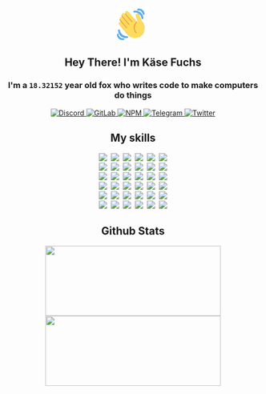 <div><p align=center><img src=./resources/images/wave.gif width=64px height=64px></p><h2 align=center>Hey There! I'm Käse Fuchs</h2><h3 align=center>I'm a <code>18.32152</code> year old fox who writes code to make computers do things</h3><p align=center><a href=https://discord.com/users/507526681125322772><img alt=Discord src="https://img.shields.io/badge/Discord-5865F2?logo=discord&logoColor=white&style=flat-square#c366ca1991398fbc968379cfd1295599"> </a><a href=https://gitlab.com/kasefuchs><img alt=GitLab src="https://img.shields.io/badge/GitLab-330F63?logo=gitlab&logoColor=white&style=flat-square#c366ca1991398fbc968379cfd1295599"> </a><a href=https://npmjs.com/~kasefuchs><img alt=NPM src="https://img.shields.io/badge/NPM-CB3837?logo=npm&logoColor=white&style=flat-square#c366ca1991398fbc968379cfd1295599"> </a><a href=https://t.me/kasefuchs><img alt=Telegram src="https://img.shields.io/badge/Telegram-2CA5E0?logo=telegram&logoColor=white&style=flat-square#c366ca1991398fbc968379cfd1295599"> </a><a href=https://twitter.com/kasefuchs><img alt=Twitter src="https://img.shields.io/badge/Twitter-1DA1F2?logo=twitter&logoColor=white&style=flat-square#c366ca1991398fbc968379cfd1295599"></a></p><h2 align=center>My skills</h2><p align=center><a href=https://aws.amazon.com/ ><picture><source srcset="https://skillicons.dev/icons?i=aws&theme=dark#c366ca1991398fbc968379cfd1295599" media="(prefers-color-scheme: dark)"><source srcset="https://skillicons.dev/icons?i=aws&theme=light#c366ca1991398fbc968379cfd1295599" media="(prefers-color-scheme: light), (prefers-color-scheme: no-preference)"><img src="https://skillicons.dev/icons?i=aws&theme=light#c366ca1991398fbc968379cfd1295599"></picture></a>&nbsp;&nbsp;<a href=https://en.wikipedia.org/wiki/Bash_(Unix_shell)><picture><source srcset="https://skillicons.dev/icons?i=bash&theme=dark#c366ca1991398fbc968379cfd1295599" media="(prefers-color-scheme: dark)"><source srcset="https://skillicons.dev/icons?i=bash&theme=light#c366ca1991398fbc968379cfd1295599" media="(prefers-color-scheme: light), (prefers-color-scheme: no-preference)"><img src="https://skillicons.dev/icons?i=bash&theme=light#c366ca1991398fbc968379cfd1295599"></picture></a>&nbsp;&nbsp;<a href=https://discord.com/developers/docs><picture><source srcset="https://skillicons.dev/icons?i=bots&theme=dark#c366ca1991398fbc968379cfd1295599" media="(prefers-color-scheme: dark)"><source srcset="https://skillicons.dev/icons?i=bots&theme=light#c366ca1991398fbc968379cfd1295599" media="(prefers-color-scheme: light), (prefers-color-scheme: no-preference)"><img src="https://skillicons.dev/icons?i=bots&theme=light#c366ca1991398fbc968379cfd1295599"></picture></a>&nbsp;&nbsp;<a href=https://www.cloudflare.com/ ><picture><source srcset="https://skillicons.dev/icons?i=cloudflare&theme=dark#c366ca1991398fbc968379cfd1295599" media="(prefers-color-scheme: dark)"><source srcset="https://skillicons.dev/icons?i=cloudflare&theme=light#c366ca1991398fbc968379cfd1295599" media="(prefers-color-scheme: light), (prefers-color-scheme: no-preference)"><img src="https://skillicons.dev/icons?i=cloudflare&theme=light#c366ca1991398fbc968379cfd1295599"></picture></a>&nbsp;&nbsp;<a href=https://en.wikipedia.org/wiki/CSS><picture><source srcset="https://skillicons.dev/icons?i=css&theme=dark#c366ca1991398fbc968379cfd1295599" media="(prefers-color-scheme: dark)"><source srcset="https://skillicons.dev/icons?i=css&theme=light#c366ca1991398fbc968379cfd1295599" media="(prefers-color-scheme: light), (prefers-color-scheme: no-preference)"><img src="https://skillicons.dev/icons?i=css&theme=light#c366ca1991398fbc968379cfd1295599"></picture></a>&nbsp;&nbsp;<a href=https://www.docker.com/ ><picture><source srcset="https://skillicons.dev/icons?i=docker&theme=dark#c366ca1991398fbc968379cfd1295599" media="(prefers-color-scheme: dark)"><source srcset="https://skillicons.dev/icons?i=docker&theme=light#c366ca1991398fbc968379cfd1295599" media="(prefers-color-scheme: light), (prefers-color-scheme: no-preference)"><img src="https://skillicons.dev/icons?i=docker&theme=light#c366ca1991398fbc968379cfd1295599"></picture></a><br><a href=https://www.electronjs.org/ ><picture><source srcset="https://skillicons.dev/icons?i=electron&theme=dark#c366ca1991398fbc968379cfd1295599" media="(prefers-color-scheme: dark)"><source srcset="https://skillicons.dev/icons?i=electron&theme=light#c366ca1991398fbc968379cfd1295599" media="(prefers-color-scheme: light), (prefers-color-scheme: no-preference)"><img src="https://skillicons.dev/icons?i=electron&theme=light#c366ca1991398fbc968379cfd1295599"></picture></a>&nbsp;&nbsp;<a href=https://expressjs.com/ ><picture><source srcset="https://skillicons.dev/icons?i=express&theme=dark#c366ca1991398fbc968379cfd1295599" media="(prefers-color-scheme: dark)"><source srcset="https://skillicons.dev/icons?i=express&theme=light#c366ca1991398fbc968379cfd1295599" media="(prefers-color-scheme: light), (prefers-color-scheme: no-preference)"><img src="https://skillicons.dev/icons?i=express&theme=light#c366ca1991398fbc968379cfd1295599"></picture></a>&nbsp;&nbsp;<a href=https://www.figma.com/ ><picture><source srcset="https://skillicons.dev/icons?i=figma&theme=dark#c366ca1991398fbc968379cfd1295599" media="(prefers-color-scheme: dark)"><source srcset="https://skillicons.dev/icons?i=figma&theme=light#c366ca1991398fbc968379cfd1295599" media="(prefers-color-scheme: light), (prefers-color-scheme: no-preference)"><img src="https://skillicons.dev/icons?i=figma&theme=light#c366ca1991398fbc968379cfd1295599"></picture></a>&nbsp;&nbsp;<a href=https://firebase.google.com/ ><picture><source srcset="https://skillicons.dev/icons?i=firebase&theme=dark#c366ca1991398fbc968379cfd1295599" media="(prefers-color-scheme: dark)"><source srcset="https://skillicons.dev/icons?i=firebase&theme=light#c366ca1991398fbc968379cfd1295599" media="(prefers-color-scheme: light), (prefers-color-scheme: no-preference)"><img src="https://skillicons.dev/icons?i=firebase&theme=light#c366ca1991398fbc968379cfd1295599"></picture></a>&nbsp;&nbsp;<a href=https://flask.palletsprojects.com/ ><picture><source srcset="https://skillicons.dev/icons?i=flask&theme=dark#c366ca1991398fbc968379cfd1295599" media="(prefers-color-scheme: dark)"><source srcset="https://skillicons.dev/icons?i=flask&theme=light#c366ca1991398fbc968379cfd1295599" media="(prefers-color-scheme: light), (prefers-color-scheme: no-preference)"><img src="https://skillicons.dev/icons?i=flask&theme=light#c366ca1991398fbc968379cfd1295599"></picture></a>&nbsp;&nbsp;<a href=https://cloud.google.com/ ><picture><source srcset="https://skillicons.dev/icons?i=gcp&theme=dark#c366ca1991398fbc968379cfd1295599" media="(prefers-color-scheme: dark)"><source srcset="https://skillicons.dev/icons?i=gcp&theme=light#c366ca1991398fbc968379cfd1295599" media="(prefers-color-scheme: light), (prefers-color-scheme: no-preference)"><img src="https://skillicons.dev/icons?i=gcp&theme=light#c366ca1991398fbc968379cfd1295599"></picture></a><br><a href=https://git-scm.com/ ><picture><source srcset="https://skillicons.dev/icons?i=git&theme=dark#c366ca1991398fbc968379cfd1295599" media="(prefers-color-scheme: dark)"><source srcset="https://skillicons.dev/icons?i=git&theme=light#c366ca1991398fbc968379cfd1295599" media="(prefers-color-scheme: light), (prefers-color-scheme: no-preference)"><img src="https://skillicons.dev/icons?i=git&theme=light#c366ca1991398fbc968379cfd1295599"></picture></a>&nbsp;&nbsp;<a href=https://github.com/ ><picture><source srcset="https://skillicons.dev/icons?i=github&theme=dark#c366ca1991398fbc968379cfd1295599" media="(prefers-color-scheme: dark)"><source srcset="https://skillicons.dev/icons?i=github&theme=light#c366ca1991398fbc968379cfd1295599" media="(prefers-color-scheme: light), (prefers-color-scheme: no-preference)"><img src="https://skillicons.dev/icons?i=github&theme=light#c366ca1991398fbc968379cfd1295599"></picture></a>&nbsp;&nbsp;<a href=https://gitlab.com/ ><picture><source srcset="https://skillicons.dev/icons?i=gitlab&theme=dark#c366ca1991398fbc968379cfd1295599" media="(prefers-color-scheme: dark)"><source srcset="https://skillicons.dev/icons?i=gitlab&theme=light#c366ca1991398fbc968379cfd1295599" media="(prefers-color-scheme: light), (prefers-color-scheme: no-preference)"><img src="https://skillicons.dev/icons?i=gitlab&theme=light#c366ca1991398fbc968379cfd1295599"></picture></a>&nbsp;&nbsp;<a href=https://www.heroku.com/ ><picture><source srcset="https://skillicons.dev/icons?i=heroku&theme=dark#c366ca1991398fbc968379cfd1295599" media="(prefers-color-scheme: dark)"><source srcset="https://skillicons.dev/icons?i=heroku&theme=light#c366ca1991398fbc968379cfd1295599" media="(prefers-color-scheme: light), (prefers-color-scheme: no-preference)"><img src="https://skillicons.dev/icons?i=heroku&theme=light#c366ca1991398fbc968379cfd1295599"></picture></a>&nbsp;&nbsp;<a href=https://en.wikipedia.org/wiki/HTML><picture><source srcset="https://skillicons.dev/icons?i=html&theme=dark#c366ca1991398fbc968379cfd1295599" media="(prefers-color-scheme: dark)"><source srcset="https://skillicons.dev/icons?i=html&theme=light#c366ca1991398fbc968379cfd1295599" media="(prefers-color-scheme: light), (prefers-color-scheme: no-preference)"><img src="https://skillicons.dev/icons?i=html&theme=light#c366ca1991398fbc968379cfd1295599"></picture></a>&nbsp;&nbsp;<a href=https://en.wikipedia.org/wiki/JavaScript><picture><source srcset="https://skillicons.dev/icons?i=js&theme=dark#c366ca1991398fbc968379cfd1295599" media="(prefers-color-scheme: dark)"><source srcset="https://skillicons.dev/icons?i=js&theme=light#c366ca1991398fbc968379cfd1295599" media="(prefers-color-scheme: light), (prefers-color-scheme: no-preference)"><img src="https://skillicons.dev/icons?i=js&theme=light#c366ca1991398fbc968379cfd1295599"></picture></a><br><a href=https://en.wikipedia.org/wiki/Linux><picture><source srcset="https://skillicons.dev/icons?i=linux&theme=dark#c366ca1991398fbc968379cfd1295599" media="(prefers-color-scheme: dark)"><source srcset="https://skillicons.dev/icons?i=linux&theme=light#c366ca1991398fbc968379cfd1295599" media="(prefers-color-scheme: light), (prefers-color-scheme: no-preference)"><img src="https://skillicons.dev/icons?i=linux&theme=light#c366ca1991398fbc968379cfd1295599"></picture></a>&nbsp;&nbsp;<a href=https://mui.com/ ><picture><source srcset="https://skillicons.dev/icons?i=materialui&theme=dark#c366ca1991398fbc968379cfd1295599" media="(prefers-color-scheme: dark)"><source srcset="https://skillicons.dev/icons?i=materialui&theme=light#c366ca1991398fbc968379cfd1295599" media="(prefers-color-scheme: light), (prefers-color-scheme: no-preference)"><img src="https://skillicons.dev/icons?i=materialui&theme=light#c366ca1991398fbc968379cfd1295599"></picture></a>&nbsp;&nbsp;<a href=https://en.wikipedia.org/wiki/Markdown><picture><source srcset="https://skillicons.dev/icons?i=md&theme=dark#c366ca1991398fbc968379cfd1295599" media="(prefers-color-scheme: dark)"><source srcset="https://skillicons.dev/icons?i=md&theme=light#c366ca1991398fbc968379cfd1295599" media="(prefers-color-scheme: light), (prefers-color-scheme: no-preference)"><img src="https://skillicons.dev/icons?i=md&theme=light#c366ca1991398fbc968379cfd1295599"></picture></a>&nbsp;&nbsp;<a href=https://www.mongodb.com/ ><picture><source srcset="https://skillicons.dev/icons?i=mongodb&theme=dark#c366ca1991398fbc968379cfd1295599" media="(prefers-color-scheme: dark)"><source srcset="https://skillicons.dev/icons?i=mongodb&theme=light#c366ca1991398fbc968379cfd1295599" media="(prefers-color-scheme: light), (prefers-color-scheme: no-preference)"><img src="https://skillicons.dev/icons?i=mongodb&theme=light#c366ca1991398fbc968379cfd1295599"></picture></a>&nbsp;&nbsp;<a href=https://www.mysql.com/ ><picture><source srcset="https://skillicons.dev/icons?i=mysql&theme=dark#c366ca1991398fbc968379cfd1295599" media="(prefers-color-scheme: dark)"><source srcset="https://skillicons.dev/icons?i=mysql&theme=light#c366ca1991398fbc968379cfd1295599" media="(prefers-color-scheme: light), (prefers-color-scheme: no-preference)"><img src="https://skillicons.dev/icons?i=mysql&theme=light#c366ca1991398fbc968379cfd1295599"></picture></a>&nbsp;&nbsp;<a href=https://nextjs.org/ ><picture><source srcset="https://skillicons.dev/icons?i=nextjs&theme=dark#c366ca1991398fbc968379cfd1295599" media="(prefers-color-scheme: dark)"><source srcset="https://skillicons.dev/icons?i=nextjs&theme=light#c366ca1991398fbc968379cfd1295599" media="(prefers-color-scheme: light), (prefers-color-scheme: no-preference)"><img src="https://skillicons.dev/icons?i=nextjs&theme=light#c366ca1991398fbc968379cfd1295599"></picture></a><br><a href=https://nodejs.org/en/ ><picture><source srcset="https://skillicons.dev/icons?i=nodejs&theme=dark#c366ca1991398fbc968379cfd1295599" media="(prefers-color-scheme: dark)"><source srcset="https://skillicons.dev/icons?i=nodejs&theme=light#c366ca1991398fbc968379cfd1295599" media="(prefers-color-scheme: light), (prefers-color-scheme: no-preference)"><img src="https://skillicons.dev/icons?i=nodejs&theme=light#c366ca1991398fbc968379cfd1295599"></picture></a>&nbsp;&nbsp;<a href=https://www.postgresql.org/ ><picture><source srcset="https://skillicons.dev/icons?i=postgres&theme=dark#c366ca1991398fbc968379cfd1295599" media="(prefers-color-scheme: dark)"><source srcset="https://skillicons.dev/icons?i=postgres&theme=light#c366ca1991398fbc968379cfd1295599" media="(prefers-color-scheme: light), (prefers-color-scheme: no-preference)"><img src="https://skillicons.dev/icons?i=postgres&theme=light#c366ca1991398fbc968379cfd1295599"></picture></a>&nbsp;&nbsp;<a href=https://learn.microsoft.com/en-us/powershell/ ><picture><source srcset="https://skillicons.dev/icons?i=powershell&theme=dark#c366ca1991398fbc968379cfd1295599" media="(prefers-color-scheme: dark)"><source srcset="https://skillicons.dev/icons?i=powershell&theme=light#c366ca1991398fbc968379cfd1295599" media="(prefers-color-scheme: light), (prefers-color-scheme: no-preference)"><img src="https://skillicons.dev/icons?i=powershell&theme=light#c366ca1991398fbc968379cfd1295599"></picture></a>&nbsp;&nbsp;<a href=https://www.python.org/ ><picture><source srcset="https://skillicons.dev/icons?i=py&theme=dark#c366ca1991398fbc968379cfd1295599" media="(prefers-color-scheme: dark)"><source srcset="https://skillicons.dev/icons?i=py&theme=light#c366ca1991398fbc968379cfd1295599" media="(prefers-color-scheme: light), (prefers-color-scheme: no-preference)"><img src="https://skillicons.dev/icons?i=py&theme=light#c366ca1991398fbc968379cfd1295599"></picture></a>&nbsp;&nbsp;<a href=https://www.raspberrypi.org/ ><picture><source srcset="https://skillicons.dev/icons?i=raspberrypi&theme=dark#c366ca1991398fbc968379cfd1295599" media="(prefers-color-scheme: dark)"><source srcset="https://skillicons.dev/icons?i=raspberrypi&theme=light#c366ca1991398fbc968379cfd1295599" media="(prefers-color-scheme: light), (prefers-color-scheme: no-preference)"><img src="https://skillicons.dev/icons?i=raspberrypi&theme=light#c366ca1991398fbc968379cfd1295599"></picture></a>&nbsp;&nbsp;<a href=https://reactjs.org/ ><picture><source srcset="https://skillicons.dev/icons?i=react&theme=dark#c366ca1991398fbc968379cfd1295599" media="(prefers-color-scheme: dark)"><source srcset="https://skillicons.dev/icons?i=react&theme=light#c366ca1991398fbc968379cfd1295599" media="(prefers-color-scheme: light), (prefers-color-scheme: no-preference)"><img src="https://skillicons.dev/icons?i=react&theme=light#c366ca1991398fbc968379cfd1295599"></picture></a><br><a href=https://redux.js.org/ ><picture><source srcset="https://skillicons.dev/icons?i=redux&theme=dark#c366ca1991398fbc968379cfd1295599" media="(prefers-color-scheme: dark)"><source srcset="https://skillicons.dev/icons?i=redux&theme=light#c366ca1991398fbc968379cfd1295599" media="(prefers-color-scheme: light), (prefers-color-scheme: no-preference)"><img src="https://skillicons.dev/icons?i=redux&theme=light#c366ca1991398fbc968379cfd1295599"></picture></a>&nbsp;&nbsp;<a href=https://en.wikipedia.org/wiki/Regular_expression><picture><source srcset="https://skillicons.dev/icons?i=regex&theme=dark#c366ca1991398fbc968379cfd1295599" media="(prefers-color-scheme: dark)"><source srcset="https://skillicons.dev/icons?i=regex&theme=light#c366ca1991398fbc968379cfd1295599" media="(prefers-color-scheme: light), (prefers-color-scheme: no-preference)"><img src="https://skillicons.dev/icons?i=regex&theme=light#c366ca1991398fbc968379cfd1295599"></picture></a>&nbsp;&nbsp;<a href=https://en.wikipedia.org/wiki/Sass_(stylesheet_language)><picture><source srcset="https://skillicons.dev/icons?i=sass&theme=dark#c366ca1991398fbc968379cfd1295599" media="(prefers-color-scheme: dark)"><source srcset="https://skillicons.dev/icons?i=sass&theme=light#c366ca1991398fbc968379cfd1295599" media="(prefers-color-scheme: light), (prefers-color-scheme: no-preference)"><img src="https://skillicons.dev/icons?i=sass&theme=light#c366ca1991398fbc968379cfd1295599"></picture></a>&nbsp;&nbsp;<a href=https://www.typescriptlang.org/ ><picture><source srcset="https://skillicons.dev/icons?i=ts&theme=dark#c366ca1991398fbc968379cfd1295599" media="(prefers-color-scheme: dark)"><source srcset="https://skillicons.dev/icons?i=ts&theme=light#c366ca1991398fbc968379cfd1295599" media="(prefers-color-scheme: light), (prefers-color-scheme: no-preference)"><img src="https://skillicons.dev/icons?i=ts&theme=light#c366ca1991398fbc968379cfd1295599"></picture></a>&nbsp;&nbsp;<a href=https://unity.com/ ><picture><source srcset="https://skillicons.dev/icons?i=unity&theme=dark#c366ca1991398fbc968379cfd1295599" media="(prefers-color-scheme: dark)"><source srcset="https://skillicons.dev/icons?i=unity&theme=light#c366ca1991398fbc968379cfd1295599" media="(prefers-color-scheme: light), (prefers-color-scheme: no-preference)"><img src="https://skillicons.dev/icons?i=unity&theme=light#c366ca1991398fbc968379cfd1295599"></picture></a>&nbsp;&nbsp;<a href=https://workers.cloudflare.com/ ><picture><source srcset="https://skillicons.dev/icons?i=workers&theme=dark#c366ca1991398fbc968379cfd1295599" media="(prefers-color-scheme: dark)"><source srcset="https://skillicons.dev/icons?i=workers&theme=light#c366ca1991398fbc968379cfd1295599" media="(prefers-color-scheme: light), (prefers-color-scheme: no-preference)"><img src="https://skillicons.dev/icons?i=workers&theme=light#c366ca1991398fbc968379cfd1295599"></picture></a><br></p><h2 align=center>Github Stats</h2><p align=center><picture><source srcset="https://github-readme-stats-kasefuchs.vercel.app/api/?count_private=true&hide_border=true&hide_rank=true&line_height=20&hide_title=true&username=Kasefuchs&theme=dark#c366ca1991398fbc968379cfd1295599" media="(prefers-color-scheme: dark)"><source srcset="https://github-readme-stats-kasefuchs.vercel.app/api/?count_private=true&hide_border=true&hide_rank=true&line_height=20&hide_title=true&username=Kasefuchs&theme=light#c366ca1991398fbc968379cfd1295599" media="(prefers-color-scheme: light), (prefers-color-scheme: no-preference)"><img align=middle width=350 height=140 src="https://github-readme-stats-kasefuchs.vercel.app/api/?count_private=true&hide_border=true&hide_rank=true&line_height=20&hide_title=true&username=Kasefuchs&theme=light#c366ca1991398fbc968379cfd1295599"></picture><picture><source srcset="https://github-readme-stats-kasefuchs.vercel.app/api/top-langs/?count_private=true&hide_border=true&layout=compact&username=Kasefuchs&theme=dark#c366ca1991398fbc968379cfd1295599" media="(prefers-color-scheme: dark)"><source srcset="https://github-readme-stats-kasefuchs.vercel.app/api/top-langs/?count_private=true&hide_border=true&layout=compact&username=Kasefuchs&theme=light#c366ca1991398fbc968379cfd1295599" media="(prefers-color-scheme: light), (prefers-color-scheme: no-preference)"><img align=middle width=350 height=140 src="https://github-readme-stats-kasefuchs.vercel.app/api/top-langs/?count_private=true&hide_border=true&layout=compact&username=Kasefuchs&theme=light#c366ca1991398fbc968379cfd1295599"></picture></p><img src="https://hit.yhype.me/github/profile?user_id=64592097#c366ca1991398fbc968379cfd1295599" alt=""></div>